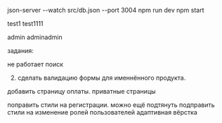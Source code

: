 json-server --watch src/db.json --port 3004
npm run dev
npm start

test1
test1111

admin
adminadmin

задания:

не работает поиск

2) сделать валидацию формы для именнённого продукта.




<!-- добавить корзину в локал сторэдж -->
добавить страницу оплаты.
приватные страницы




поправить стили на регистрации. можно ещё подтянуть
подправить стили на изменение ролей пользователей
адаптивная вёрстка